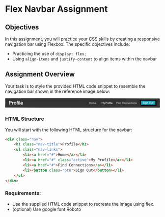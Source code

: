 # Flex Navbar Assignment

## Objectives
In this assignment, you will practice your CSS skills by creating a responsive navigation bar using Flexbox. The specific objectives include:
- Practicing the use of `display: flex;`
- Using `align-items` and `justify-content` to align items within the navbar

## Assignment Overview
Your task is to style the provided HTML code snippet to resemble the navigation bar shown in the reference image below:

![Flex Navbar Reference](navbar.png) 

### HTML Structure
You will start with the following HTML structure for the navbar:

```html
<div class="nav">
    <h1 class="nav-title">Profile</h1>
    <ul class="nav-links">
        <li><a href="#">Home</a></li>
        <li><a href="#" class="active">My Profile</a></li>
        <li><a href="#">Find Connections</a></li>
        <li><button class="btn">Sign Out</button></li>
    </ul>
</div>
```
### Requirements:
- Use the supplied HTML code snippet to recreate the image using flex.
- (optional) Use google font Roboto
